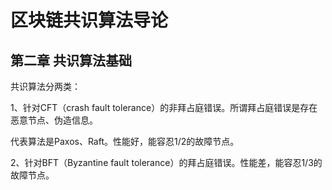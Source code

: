 # 区块链共识算法导论

## 第二章 共识算法基础

共识算法分两类：

1、针对CFT（crash fault tolerance）的非拜占庭错误。所谓拜占庭错误是存在恶意节点、伪造信息。

代表算法是Paxos、Raft。性能好，能容忍1/2的故障节点。

2、针对BFT（Byzantine fault tolerance）的拜占庭错误。性能差，能容忍1/3的故障节点。

